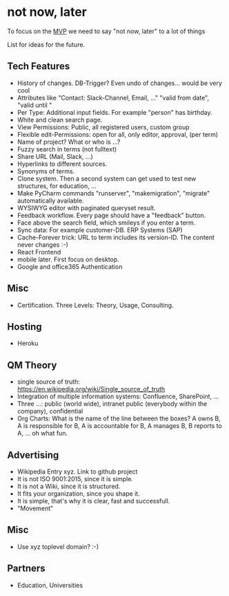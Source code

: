 # not now, later

To focus on the [MVP](https://en.wikipedia.org/wiki/Minimum_viable_product) we 
need to say "not now, later" to a lot of things

List for ideas for the future.

## Tech Features

* History of changes. DB-Trigger? Even undo of changes... would be very cool
* Attributes like "Contact: Slack-Channel, Email, ..." "valid from date", "valid until "
* Per Type: Additional input fields. For example "person" has birthday. 
* White and clean search page.
* View Permissions: Public, all registered users, custom group
* Flexible edit-Permissions: open for all, only editor, approval, (per term)
* Name of project? What or who is ...?
* Fuzzy search in terms (not fulltext)
* Share URL (Mail, Slack, ...)
* Hyperlinks to different sources.
* Synonyms of terms.
* Clone system. Then a second system can get used to test new structures, for education, ...
* Make PyCharm commands "runserver", "makemigration", "migrate" automatically available.
* WYSIWYG editor with paginated queryset result.
* Feedback workflow. Every page should have a "feedback" button.
* Face above the search field, which smileys if you enter a term.
* Sync data: For example customer-DB. ERP Systems (SAP) 
* Cache-Forever trick: URL to term includes its version-ID. The content never changes :-)
* React Frontend
* mobile later. First focus on desktop.
* Google and office365 Authentication

## Misc

* Certification. Three Levels: Theory, Usage, Consulting.


## Hosting

* Heroku

## QM Theory
* single source of truth: https://en.wikipedia.org/wiki/Single_source_of_truth
* Integration of multiple information systems: Confluence, SharePoint, ...
* Three ...: public (world wide), intranet public (everybody within the company), confidential
* Org Charts: What is the name of the line between the boxes? A owns B, A is responsible for B, A is accountable for B, A manages B, B reports to A, ... oh what fun.


## Advertising
* Wikipedia Entry xyz. Link to github project
* It is not ISO 9001:2015, since it is simple.
* It is not a Wiki, since it is structured.
* It fits your organization, since you shape it.
* It is simple, that's why it is clear, fast and successfull.
* "Movement"

## Misc
* Use xyz toplevel domain? :-)

## Partners
* Education, Universities


